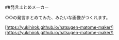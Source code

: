 ##発言まとめメーカー

○○の発言まとめてみた、みたいな画像がつくれます。

[https://yukihirok.github.io/hatsugen-matome-maker/](https://yukihirok.github.io/hatsugen-matome-maker/)
